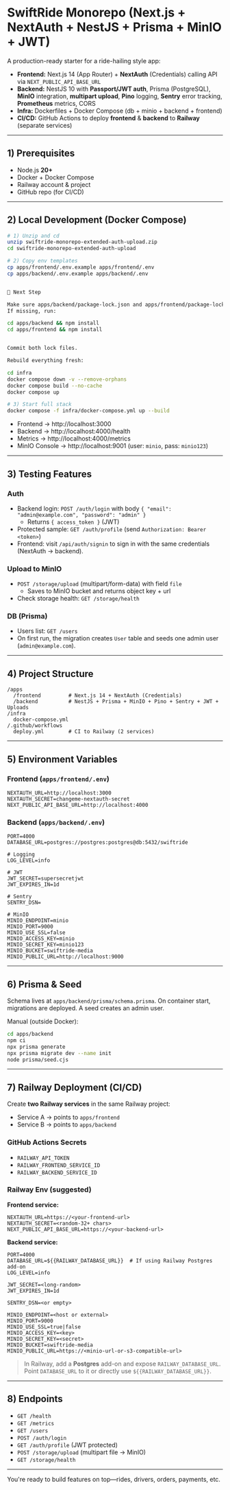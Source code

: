 
# SwiftRide Monorepo (Next.js + NextAuth + NestJS + Prisma + MinIO + JWT)

A production-ready starter for a ride-hailing style app:
- **Frontend:** Next.js 14 (App Router) + **NextAuth** (Credentials) calling API via `NEXT_PUBLIC_API_BASE_URL`
- **Backend:** NestJS 10 with **Passport/JWT auth**, Prisma (PostgreSQL), **MinIO** integration, **multipart upload**, **Pino** logging, **Sentry** error tracking, **Prometheus** metrics, CORS
- **Infra:** Dockerfiles + Docker Compose (db + minio + backend + frontend)
- **CI/CD:** GitHub Actions to deploy **frontend** & **backend** to **Railway** (separate services)

---

## 1) Prerequisites

- Node.js **20+**
- Docker + Docker Compose
- Railway account & project
- GitHub repo (for CI/CD)

---

## 2) Local Development (Docker Compose)

```bash
# 1) Unzip and cd
unzip swiftride-monorepo-extended-auth-upload.zip
cd swiftride-monorepo-extended-auth-upload

# 2) Copy env templates
cp apps/frontend/.env.example apps/frontend/.env
cp apps/backend/.env.example apps/backend/.env


🔧 Next Step

Make sure apps/backend/package-lock.json and apps/frontend/package-lock.json exist.
If missing, run:

cd apps/backend && npm install
cd apps/frontend && npm install


Commit both lock files.

Rebuild everything fresh:

cd infra
docker compose down -v --remove-orphans
docker compose build --no-cache
docker compose up

# 3) Start full stack
docker compose -f infra/docker-compose.yml up --build
```

- Frontend → http://localhost:3000  
- Backend → http://localhost:4000/health  
- Metrics → http://localhost:4000/metrics  
- MinIO Console → http://localhost:9001 (user: `minio`, pass: `minio123`)  

---

## 3) Testing Features

### Auth
- Backend login: `POST /auth/login` with body `{ "email": "admin@example.com", "password": "admin" }`  
  - Returns `{ access_token }` (JWT)
- Protected sample: `GET /auth/profile` (send `Authorization: Bearer <token>`)
- Frontend: visit `/api/auth/signin` to sign in with the same credentials (NextAuth → backend).

### Upload to MinIO
- `POST /storage/upload` (multipart/form-data) with field `file`  
  - Saves to MinIO bucket and returns object key + url
- Check storage health: `GET /storage/health`

### DB (Prisma)
- Users list: `GET /users`
- On first run, the migration creates `User` table and seeds one admin user (`admin@example.com`).

---

## 4) Project Structure

```
/apps
  /frontend         # Next.js 14 + NextAuth (Credentials)
  /backend          # NestJS + Prisma + MinIO + Pino + Sentry + JWT + Uploads
/infra
  docker-compose.yml
/.github/workflows
  deploy.yml        # CI to Railway (2 services)
```

---

## 5) Environment Variables

### Frontend (`apps/frontend/.env`)
```
NEXTAUTH_URL=http://localhost:3000
NEXTAUTH_SECRET=changeme-nextauth-secret
NEXT_PUBLIC_API_BASE_URL=http://localhost:4000
```

### Backend (`apps/backend/.env`)
```
PORT=4000
DATABASE_URL=postgres://postgres:postgres@db:5432/swiftride

# Logging
LOG_LEVEL=info

# JWT
JWT_SECRET=supersecretjwt
JWT_EXPIRES_IN=1d

# Sentry
SENTRY_DSN=

# MinIO
MINIO_ENDPOINT=minio
MINIO_PORT=9000
MINIO_USE_SSL=false
MINIO_ACCESS_KEY=minio
MINIO_SECRET_KEY=minio123
MINIO_BUCKET=swiftride-media
MINIO_PUBLIC_URL=http://localhost:9000
```

---

## 6) Prisma & Seed

Schema lives at `apps/backend/prisma/schema.prisma`. On container start, migrations are deployed. A seed creates an admin user.

Manual (outside Docker):
```bash
cd apps/backend
npm ci
npx prisma generate
npx prisma migrate dev --name init
node prisma/seed.cjs
```

---

## 7) Railway Deployment (CI/CD)

Create **two Railway services** in the same Railway project:
- Service A → points to `apps/frontend`
- Service B → points to `apps/backend`

### GitHub Actions Secrets
- `RAILWAY_API_TOKEN`
- `RAILWAY_FRONTEND_SERVICE_ID`
- `RAILWAY_BACKEND_SERVICE_ID`

### Railway Env (suggested)

**Frontend service:**
```
NEXTAUTH_URL=https://<your-frontend-url>
NEXTAUTH_SECRET=<random-32+ chars>
NEXT_PUBLIC_API_BASE_URL=https://<your-backend-url>
```

**Backend service:**
```
PORT=4000
DATABASE_URL=${{RAILWAY_DATABASE_URL}}  # If using Railway Postgres add-on
LOG_LEVEL=info

JWT_SECRET=<long-random>
JWT_EXPIRES_IN=1d

SENTRY_DSN=<or empty>

MINIO_ENDPOINT=<host or external>
MINIO_PORT=9000
MINIO_USE_SSL=true|false
MINIO_ACCESS_KEY=<key>
MINIO_SECRET_KEY=<secret>
MINIO_BUCKET=swiftride-media
MINIO_PUBLIC_URL=https://<minio-url-or-s3-compatible-url>
```

> In Railway, add a **Postgres** add-on and expose `RAILWAY_DATABASE_URL`.  
> Point `DATABASE_URL` to it or directly use `${{RAILWAY_DATABASE_URL}}`.

---

## 8) Endpoints

- `GET /health`
- `GET /metrics`
- `GET /users`
- `POST /auth/login`
- `GET /auth/profile` (JWT protected)
- `POST /storage/upload` (multipart file → MinIO)
- `GET /storage/health`

---

You're ready to build features on top—rides, drivers, orders, payments, etc.
